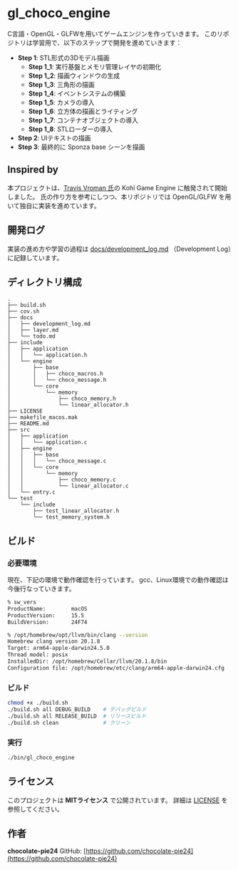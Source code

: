# gl_choco_engine

C言語・OpenGL・GLFWを用いてゲームエンジンを作っていきます。
このリポジトリは学習用で、以下のステップで開発を進めていきます：

- **Step 1**: STL形式の3Dモデル描画
  - **Step 1_1**: 実行基盤とメモリ管理レイヤの初期化
  - **Step 1_2**: 描画ウィンドウの生成
  - **Step 1_3**: 三角形の描画
  - **Step 1_4**: イベントシステムの構築
  - **Step 1_5**: カメラの導入
  - **Step 1_6**: 立方体の描画とライティング
  - **Step 1_7**: コンテナオブジェクトの導入
  - **Step 1_8**: STLローダーの導入
- **Step 2**: UIテキストの描画
- **Step 3**: 最終的に Sponza base シーンを描画

## Inspired by

本プロジェクトは、[Travis Vroman 氏](https://kohiengine.com/)の
Kohi Game Engine に触発されて開始しました。
氏の作り方を参考にしつつ、本リポジトリでは OpenGL/GLFW を用いて独自に実装を進めています。

## 開発ログ

実装の進め方や学習の過程は [docs/development_log.md](docs/development_log.md) （Development Log）に記録しています。

## ディレクトリ構成

```console
.
├── build.sh
├── cov.sh
├── docs
│   ├── development_log.md
│   ├── layer.md
│   └── todo.md
├── include
│   ├── application
│   │   └── application.h
│   └── engine
│       ├── base
│       │   ├── choco_macros.h
│       │   └── choco_message.h
│       └── core
│           └── memory
│               ├── choco_memory.h
│               └── linear_allocator.h
├── LICENSE
├── makefile_macos.mak
├── README.md
├── src
│   ├── application
│   │   └── application.c
│   ├── engine
│   │   ├── base
│   │   │   └── choco_message.c
│   │   └── core
│   │       └── memory
│   │           ├── choco_memory.c
│   │           └── linear_allocator.c
│   └── entry.c
└── test
    └── include
        ├── test_linear_allocator.h
        └── test_memory_system.h
```

## ビルド

### 必要環境

現在、下記の環境で動作確認を行っています。
gcc、Linux環境での動作確認は今後行なっていきます。

```bash
% sw_vers
ProductName:		macOS
ProductVersion:		15.5
BuildVersion:		24F74

% /opt/homebrew/opt/llvm/bin/clang --version
Homebrew clang version 20.1.8
Target: arm64-apple-darwin24.5.0
Thread model: posix
InstalledDir: /opt/homebrew/Cellar/llvm/20.1.8/bin
Configuration file: /opt/homebrew/etc/clang/arm64-apple-darwin24.cfg
```

### ビルド

```bash
chmod +x ./build.sh
./build.sh all DEBUG_BUILD    # デバッグビルド
./build.sh all RELEASE_BUILD  # リリースビルド
./build.sh clean              # クリーン
```

### 実行

```bash
./bin/gl_choco_engine
```

## ライセンス

このプロジェクトは **MITライセンス** で公開されています。
詳細は [LICENSE](LICENSE) を参照してください。

## 作者

**chocolate-pie24**
GitHub: [https://github.com/chocolate-pie24](https://github.com/chocolate-pie24)
